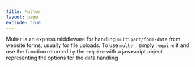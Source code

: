 ```yaml
---
title: Multer
layout: page
exclude: true
---
```


Multer is an express middleware for handling `multipart/form-data` from website forms, usually for file uploads. To use `multer`, simply `require` it and use the function returned by the `require` with a javascript object representing the options for the data handling 
<!--stackedit_data:
eyJoaXN0b3J5IjpbMTk5MzQ2NDYwNywtMjA2MzU0MTM3XX0=
-->